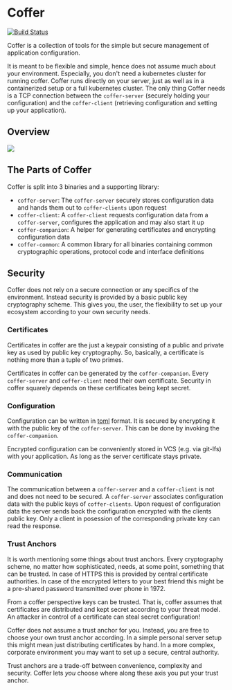 # Coffer 
[![Build Status](https://drone.friedl.net/api/badges/incubator/coffer/status.svg?ref=refs/heads/develop)](https://drone.friedl.net/incubator/coffer)

Coffer is a collection of tools for the simple but secure management of
application configuration.

It is meant to be flexible and simple, hence does not assume much about your
environment. Especially, you don't need a kubernetes cluster for running coffer.
Coffer runs directly on your server, just as well as in a containerized setup or
a full kubernetes cluster. The only thing Coffer needs is a TCP connection
between the `coffer-server` (securely holding your configuration) and the
`coffer-client` (retrieving configuration and setting up your application).

## Overview
![](overview.png)

## The Parts of Coffer
Coffer is split into 3 binaries and a supporting library:

* `coffer-server`: The `coffer-server` securely stores configuration data and
  hands them out to `coffer-clients` upon request
* `coffer-client`: A `coffer-client` requests configuration data from a
  `coffer-server`, configures the application and may also start it up
* `coffer-companion`: A helper for generating certificates and encrypting
  configuration data
* `coffer-common`: A common library for all binaries containing common
  cryptographic operations, protocol code and interface definitions

## Security
Coffer does not rely on a secure connection or any specifics of the environment.
Instead security is provided by a basic public key cryptography scheme. This
gives you, the user, the flexibility to set up your ecosystem according to your
own security needs.

### Certificates
Certificates in coffer are the just a keypair consisting of a public and private
key as used by public key cryptography. So, basically, a certificate is nothing
more than a tuple of two primes.

Certificates in coffer can be generated by the `coffer-companion`. Every
`coffer-server` and `coffer-client` need their own certificate. Security
in coffer squarely depends on these certificates being kept secret.

### Configuration
Configuration can be written in [toml](https://github.com/toml-lang/toml)
format. It is secured by encrypting it with the public key of the
`coffer-server`. This can be done by invoking the `coffer-companion`.

Encrypted configuration can be conveniently stored in VCS (e.g. via git-lfs)
with your application. As long as the server certificate stays private.

### Communication
The communication between a `coffer-server` and a `coffer-client` is not and
does not need to be secured. A `coffer-server` associates configuration data
with the public keys of `coffer-clients`. Upon request of configuration data the
server sends back the configuration encrypted with the clients public key. Only
a client in posession of the corresponding private key can read the response.

### Trust Anchors
It is worth mentioning some things about trust anchors. Every cryptography
scheme, no matter how sophisticated, needs, at some point, something that can be
trusted. In case of HTTPS this is provided by central certificate authorities.
In case of the encrypted letters to your best friend this might be a pre-shared
password transmitted over phone in 1972.

From a coffer perspective keys can be trusted. That is, coffer assumes that
certificates are distributed and kept secret according to your threat model. An
attacker in control of a certificate can steal secret configuration!

Coffer does not assume a trust anchor for you. Instead, you are free to choose
your own trust anchor according. In a simple personal server setup this might
mean just distributing certificates by hand. In a more complex, corporate
environment you may want to set up a secure, central authority. 

Trust anchors are a trade-off between convenience, complexity and security.
Coffer lets _you_ choose where along these axis you put your trust anchor.

